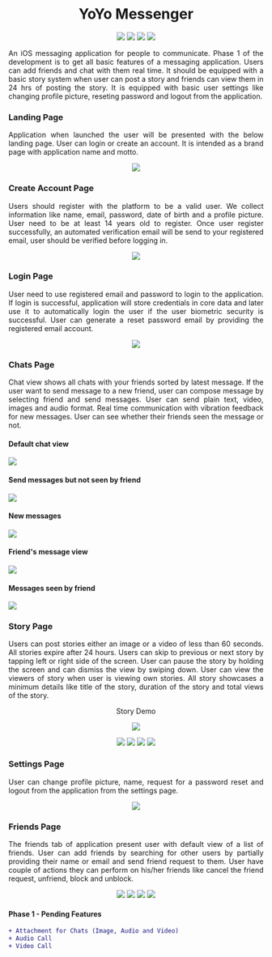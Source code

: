 <h1 align="center"> YoYo Messenger </h1>

<p align="center">
  <img src="https://img.shields.io/badge/Developer-Vishnu_Divakar-orange" />
  <img src="https://img.shields.io/badge/OpenSource-Always-green" />
  <img src="https://img.shields.io/badge/Users-3-yellow" />
  <img src="https://img.shields.io/badge/DevState-Phase_1-blue" />
</p>

<p align="justify">
An iOS messaging application for people to communicate. Phase 1 of the development is to get all basic features of a messaging application. Users can add friends and chat with them real time. It should be equipped with a basic story system when user can post a story and friends can view them in 24 hrs of posting the story. It is equipped with basic user settings like changing profile picture, reseting password and logout from the application.
</p>

<h3>Landing Page</h3>
<div>
  <p align="justify">
    Application when launched the user will be presented with the below landing page. User can login or create an account. It is intended as a brand page with application name and motto.
  </p>
  <p align="center">
    <img src="https://github.com/vishnudivakar31/YoYo-Messenger/blob/main/screenshots/landing_page.PNG" />
  </p>
</div>

<h3>Create Account Page</h3>
<div>
  <p align="justify">
    Users should register with the platform to be a valid user. We collect information like name, email, password, date of birth and a profile picture. User need to be at least 14 years old to register. Once user register successfully, an automated verification email will be send to your registered email, user should be verified before logging in.
  </p>
  <p align="center">
    <img src="https://github.com/vishnudivakar31/YoYo-Messenger/blob/main/screenshots/create_account.PNG" />
  </p>
</div>

<h3>Login Page</h3>
<div>
  <p align="justify">
    User need to use registered email and password to login to the application. If login is successful, application will store credentials in core data and later use it to automatically login the user if the user biometric security is successful. User can generate a reset password email by providing the registered email account.
  </p>
  <p align="center">
    <img src="https://github.com/vishnudivakar31/YoYo-Messenger/blob/main/screenshots/signin_page.PNG" />
  </p>
</div>

<h3>Chats Page</h3>
<div>
  <p align="justify">
    Chat view shows all chats with your friends sorted by latest message. If the user want to send message to a new friend, user can compose message by selecting friend and send messages. User can send plain text, video, images and audio format. Real time communication with vibration feedback for new messages. User can see whether their friends seen the message or not.
  </p>
  <p float="left">
    <div>
      <h4>Default chat view</h4>
      <img src="https://github.com/vishnudivakar31/YoYo-Messenger/blob/main/screenshots/chat_view.png" />
    </div>
    <div>
      <h4>Send messages but not seen by friend</h4>
      <img src="https://github.com/vishnudivakar31/YoYo-Messenger/blob/main/screenshots/UnSeenMessages.png" />
    </div>
    <div>
      <h4>New messages</h4>
      <img src="https://github.com/vishnudivakar31/YoYo-Messenger/blob/main/screenshots/new_message_view.png" />
    </div>
    <div>
      <h4>Friend's message view</h4>
      <img src="https://github.com/vishnudivakar31/YoYo-Messenger/blob/main/screenshots/friend_message_view.png" />
    </div>
    <div>
      <h4>Messages seen by friend</h4>
      <img src="https://github.com/vishnudivakar31/YoYo-Messenger/blob/main/screenshots/message_seen_view.png" />
    </div>
  </p>
</div>

<h3>Story Page</h3>
<div>
  <p align="justify">
    Users can post stories either an image or a video of less than 60 seconds. All stories expire after 24 hours. Users can skip to previous or next story by tapping left or right side of the screen. User can pause the story by holding the screen and can dismiss the view by swiping down. User can view the viewers of story when user is viewing own stories. All story showcases a minimum details like title of the story, duration of the story and total views of the story.
  </p>
  <p align="center">Story Demo</p>
  <p align="center">
    <img src="https://github.com/vishnudivakar31/YoYo-Messenger/blob/main/screenshots/story.gif" />
  </p>
  <p align="center">
    <img src="https://github.com/vishnudivakar31/YoYo-Messenger/blob/main/screenshots/story_view.png" />
    <img src="https://github.com/vishnudivakar31/YoYo-Messenger/blob/main/screenshots/friends_story.png" />
    <img src="https://github.com/vishnudivakar31/YoYo-Messenger/blob/main/screenshots/own_story.png" />
    <img src="https://github.com/vishnudivakar31/YoYo-Messenger/blob/main/screenshots/viewed_by.png" />
  </p>
</div>

<h3>Settings Page</h3>
<div>
  <p align="justify">
    User can change profile picture, name, request for a password reset and logout from the application from the settings page.
  </p>
  <p align="center">
    <img src="https://github.com/vishnudivakar31/YoYo-Messenger/blob/main/screenshots/settings_page.PNG" />
  </p>
</div>

<h3>Friends Page</h3>
<div>
  <p align="justify">
    The friends tab of application present user with default view of a list of friends. User can add friends by searching for other users by partially providing their name or email and send friend request to them. User have couple of actions they can perform on his/her friends like cancel the friend request, unfriend, block and unblock.  
  </p>
  <p align="center">
    <img src="https://github.com/vishnudivakar31/YoYo-Messenger/blob/main/screenshots/cancel_friend_request.PNG" />
    <img src="https://github.com/vishnudivakar31/YoYo-Messenger/blob/main/screenshots/normal_friend_view.PNG" />
    <img src="https://github.com/vishnudivakar31/YoYo-Messenger/blob/main/screenshots/unblock_view.PNG" />
    <img src="https://github.com/vishnudivakar31/YoYo-Messenger/blob/main/screenshots/search_friends.PNG" />
  </p>
</div>

<h4>Phase 1 - Pending Features</h4>

```diff
+ Attachment for Chats (Image, Audio and Video)
+ Audio Call
+ Video Call
```
